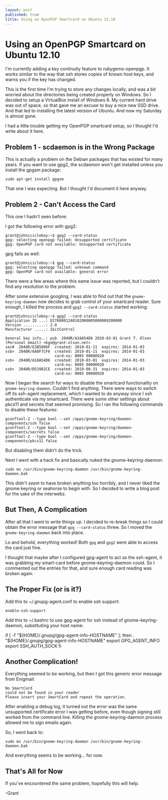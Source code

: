 ```yaml
---
layout: post
published: true
title: Using an OpenPGP Smartcard on Ubuntu 12.10
---
```


Using an OpenPGP Smartcard on Ubuntu 12.10
==========================================

I'm currently adding a key continuity feature to rubygems-openpgp.  It
works similar to the way that ssh stores copies of known host keys,
and warns you if the key has changed.

This is the first time I'm trying to store any changes locally, and
was a bit worried about the directories being created properly on
Windows.  So I decided to setup a VirtualBox install of Windows 8.  My
current hard drive was out of space, so that gave me an excuse to buy
a nice new SSD drive.  And that led to installing the latest version
of Ubuntu.  And now my Saturday is almost gone.

I had a little trouble getting my OpenPGP smartcard setup, so I
thought I'd write about it here.

Problem 1 - scdaemon is in the Wrong Package
--------------------------------------------

This is actually a problem on the Debian packages that has existed for
many years.  If you want to use gpg2, the scdaemon won't get installed
unless you install the gpgsm package:

    sudo apt-get install gpgsm

That one I was expecting.  But I thought I'd document it here anyway.

Problem 2 - Can't Access the Card
---------------------------------

This one I hadn't seen before:

I got the following error with gpg2:

    grant@johnicicleboy:~$ gpg2 --card-status
    gpg: selecting openpgp failed: Unsupported certificate
    gpg: OpenPGP card not available: Unsupported certificate

gpg fails as well:

    grant@johnicicleboy:~$ gpg --card-status
    gpg: selecting openpgp failed: unknown command
    gpg: OpenPGP card not available: general error


There were a few areas where this same issue was reported, but I
couldn't find any resolution to the problem.

After some extensive googling, I was able to find out that the
`gnome-keyring-daemon` now decides to grab control of your smartcard
reader.  Sure enough, I killed the process and `gpg2 --card-status`
started working:

    grant@johnicicleboy:~$ gpg2 --card-status
    Application ID ...: D2760001240102000005000009200000
    Version ..........: 2.0
    Manufacturer .....: ZeitControl
    
    General key info..: pub  2048R/A18A54D6 2010-03-01 Grant T. Olson (Personal email) <kgo@grant-olson.net>
    sec#  2048R/E3B5806F  created: 2010-01-11  expires: 2014-01-03
    ssb>  2048R/6A8F7CF6  created: 2010-01-11  expires: 2014-01-03
                          card-no: 0005 00000920
    ssb>  2048R/A18A54D6  created: 2010-03-01  expires: 2014-01-03
                          card-no: 0005 00000920
    ssb>  2048R/D53982CE  created: 2010-08-31  expires: 2014-01-03
                          card-no: 0005 00000920

Now I began the search for ways to disable the smartcard functionality
on `gnome-keyring-daemon`.  Couldn't find anything.  There were ways
to switch off its ssh-agent replacement, which I wanted to do anyway
since I ssh authenticate via my smartcard.  There were some other
settings about pkcs11 and secrets that seemed promising.  So I ran the
following commands to disable these features:


    gconftool-2 --type bool --set /apps/gnome-keyring/daemon-components/ssh false
    gconftool-2 --type bool --set /apps/gnome-keyring/daemon-components/secrets false
    gconftool-2 --type bool --set /apps/gnome-keyring/daemon-components/pkcs11 false


But disabling them didn't do the trick.

Next I went with a hack fix and basically nuked the gnome-keyring-daemon:

    sudo mv /usr/bin/gnome-keyring-daemon /usr/bin/gnome-keyring-daemon.bak

This didn't *seem* to have broken anything too horribly, and I never
liked the gnome keyring or seahorse to begin with.  So I decided to write a blog post for the sake of the interwebz.

But Then, A Complication
------------------------

After all that I went to write things up.  I decided to re-break
things so I could obtain the error message that `gpg --card-status`
threw.  So I moved the `gnome-keyring-daemon` back into place.

Lo and behold, everything worked!  Both `gpg` and `gpg2` were able to
access the card just fine.

I thought that maybe after I configured gpg-agent to act as the
ssh-agent, it was grabbing my smart-card before gnome-keyring-daemon
could.  So I commented out the entries for that, and sure enough card
reading was broken again.

The Proper Fix (or is it?)
--------------------------

Add this to ~/.gnupg-agent.conf to enable ssh support:

    enable-ssh-support

Add this to ~/.bashrc to use gpg-agent for ssh instead of
gnome-keyring-daemon, substituting your host name:

if [ -f "${HOME}/.gnupg/gpg-agent-info-HOSTNAME" ]; then
           . "${HOME}/.gnupg/gpg-agent-info-HOSTNAME"
           export GPG_AGENT_INFO
           export SSH_AUTH_SOCK
         fi


Another Complication!
---------------------

Everything seemed to be working, but then I got this generic error
message from Enigmail:

    No SmartCard 
    could not be found in your reader 
    Please insert your SmartCard and repeat the operation.

After enabling a debug log, it turned out the error was the same
unsupported certificate error I was getting before, even though
signing still worked from the command line.  Killing the
gnome-keyring-daemon process allowed me to sign emails again.

So, I went back to:

    sudo mv /usr/bin/gnome-keyring-daemon /usr/bin/gnome-keyring-daemon.bak

And everything seems to be working... for now.

That's All for Now
------------------

If you've encountered the same problem, hopefully this will help.

-Grant
